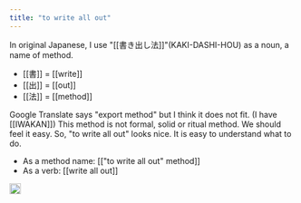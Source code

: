 ```yaml
---
title: "to write all out"
---
```


In original Japanese, I use "[[書き出し法]]"(KAKI-DASHI-HOU) as a noun, a name of method.

- [[書]] = [[write]]
- [[出]] = [[out]]
- [[法]] = [[method]]

Google Translate says "export method" but I think it does not fit. (I have [[IWAKAN]])
This method is not formal, solid or ritual method. We should feel it easy.
So, "to write all out" looks nice. It is easy to understand what to do.

- As a method name: [["to write all out" method]]
- As a verb: [[write all out]]

<img src='https://scrapbox.io/api/pages/nishio/en/icon' alt='en.icon' height="19.5"/>